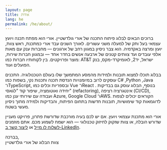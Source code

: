 ```yaml
---
layout: page
title: אודות
lang: he
permalink: /he/about/
---
```

ברוכים הבאים לבלוג פיתוח התכנה של אורי גולדשטיין. אורי הוא מפתח תכנה ויועץ עצמאי בעל ותק של למעלה משני עשורים. לאורך השנים עבד אורי כמתכנת, ראש צוות, יועץ ומרצה באקדמיה. הוא צבר ניסיון במגוון רחב של ארגונים — מחברות ענק עם מאות אלפי עובדים ועד צוותים קטנים של ארבעה אנשים בחדר אחד — ובמגוון חברות שירות, מוצר ופרויקטים. בין לקוחותיו חברות כמו:  AT&T  ישראל, יד2, לאומיקרד-מקס, בנק הפועלים ועוד.

בבלוג תוכלו למצוא תובנות ולמידות מהמסע המתמשך שלו בעולם הטכנולוגיה. התכנים עוסקים לרוב במיומנויות הנדסת תכנה ותכנות נקי, בשפות כמו  ‎C#‎‏, ‏Python‏, ‏Java‏ ו־TypeScript,  ובספריות וכלים כמו Vue ו־React  . בנוסף, הבלוג עוסק גם בבדיקות יחידה ואוטומציה, שיפור קוד "לגאסי"    (refactoring),  אינטגרציה רציפה (CI/CD), ועבודה עם שירותי ענן כמו Azure, ‏Google Cloud ו־AWS. הקוראים יכולים לצפות לדוגמאות קוד שימושיות, תובנות חדשות בתחום הפיתוח, והבדיקות ולמידה מתוך ניסיון מעשי בשטח.

אורי הוא מתכנת עצמאי ויועץ. אם יש לכם בעיה מורכבת שדורשת פתרון, פרויקט מעניין שדורש הובלה, או צוות שזקוק לחיזוק טכנולוגי — הוא ישמח לשמוע מכם. אתם מוזמנים [לשלוח לו מייל](mailto:uri.goldstein@gmail.com) או [ליצור קשר ב-LinkedIn](https://www.linkedin.com/in/urigoldstein/).

בברכה,<br />
צוות הבלוג של אורי גולדשטיין
